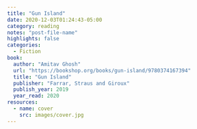 ```yaml
---
title: "Gun Island"
date: 2020-12-03T01:24:43-05:00
category: reading
notes: "post-file-name"
highlights: false
categories:
  - Fiction
book:
  author: "Amitav Ghosh"
  url: "https://bookshop.org/books/gun-island/9780374167394"
  title: "Gun Island"
  publisher: "Farrar, Straus and Giroux"
  publish_year: 2019
  year_read: 2020
resources:
  - name: cover
    src: images/cover.jpg
---
```


